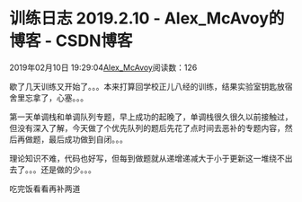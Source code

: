 # 训练日志 2019.2.10 - Alex_McAvoy的博客 - CSDN博客





2019年02月10日 19:29:04[Alex_McAvoy](https://me.csdn.net/u011815404)阅读数：126








歇了几天训练又开始了。。。本来打算回学校正儿八经的训练，结果实验室钥匙放宿舍里忘拿了，心塞。。。

第一天单调栈和单调队列专题，早上成功的起晚了，单调栈很久很久以前接触过，但没有深入了解，今天做了个优先队列的题后先花了点时间去恶补的专题内容，然后再做题，最后成功做到自闭。。。

理论知识不难，代码也好写，但每到做题就从递增递减大于小于更新这一堆绕不出去了。。。还是做的少。。。

吃完饭看看再补两道



